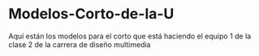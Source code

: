 # Modelos-Corto-de-la-U
Aquí están los modelos para el corto que está haciendo el equipo 1 de la clase 2 de la carrera de diseño multimedia 
